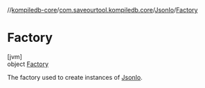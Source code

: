 //[kompiledb-core](../../../../index.md)/[com.saveourtool.kompiledb.core](../../index.md)/[JsonIo](../index.md)/[Factory](index.md)

# Factory

[jvm]\
object [Factory](index.md)

The factory used to create instances of [JsonIo](../index.md).
